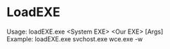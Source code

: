 # LoadEXE

Usage: loadEXE.exe &lt;System EXE&gt; &lt;Our EXE&gt; [Args]<br>
Example: loadEXE.exe svchost.exe wce.exe -w<br>